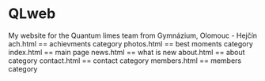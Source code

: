 # QLweb
My website for the Quantum limes team from Gymnázium, Olomouc - Hejčín
ach.html == achievments category
photos.html == best moments category
index.html == main page
news.html == what is new
about.html == about category
contact.html == contact category
members.html == members category
